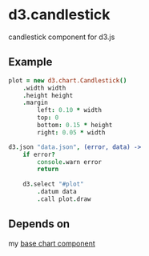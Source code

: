 d3.candlestick
==============

candlestick component for d3.js

Example
-------

```coffeescript
plot = new d3.chart.Candlestick()
    .width width
    .height height
    .margin
        left: 0.10 * width
        top: 0
        bottom: 0.15 * height
        right: 0.05 * width

d3.json "data.json", (error, data) ->
    if error?
        console.warn error
        return
    
    d3.select "#plot"
        .datum data
        .call plot.draw
```

Depends on
----------

my [base chart component](https://github.com/Enucatl/d3.base.chart)
